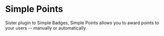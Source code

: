 # Simple Points

Sister plugin to Simple Badges, Simple Points allows you to award points to your users -- manually or automatically. 
